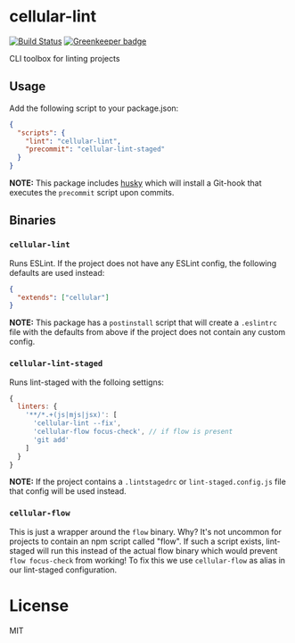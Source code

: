# cellular-lint

[![Build Status](https://travis-ci.org/fgnass/cellular-lint.svg?branch=master)](https://travis-ci.org/fgnass/cellular-lint) [![Greenkeeper badge](https://badges.greenkeeper.io/fgnass/cellular-lint.svg)](https://greenkeeper.io/)

CLI toolbox for linting projects

## Usage

Add the following script to your package.json:

```json
{
  "scripts": {
    "lint": "cellular-lint",
    "precommit": "cellular-lint-staged"
  }
}
```

__NOTE:__ This package includes [husky](https://github.com/typicode/husky) which will install a Git-hook that executes the `precommit` script upon commits.

## Binaries

### `cellular-lint`

Runs ESLint. If the project does not have any ESLint config, the following defaults are used instead:

```json
{
  "extends": ["cellular"]
}
```

__NOTE:__ This package has a `postinstall` script that will create a `.eslintrc` file with the defaults from above if the project does not contain any custom config.


### `cellular-lint-staged`

Runs lint-staged with the folloing settigns:

```js
{
  linters: {
    '**/*.+(js|mjs|jsx)': [
      'cellular-lint --fix',
      'cellular-flow focus-check', // if flow is present
      'git add'
    ]
  }
}
```

__NOTE:__ If the project contains a `.lintstagedrc` or `lint-staged.config.js` file that config will be used instead.


### `cellular-flow`

This is just a wrapper around the `flow` binary. Why? It's not uncommon for projects to contain an npm script called "flow". If such a script exists, lint-staged will run this instead of the actual flow binary which would prevent `flow focus-check` from working! To fix this we use `cellular-flow` as alias in our lint-staged configuration.

# License

MIT
